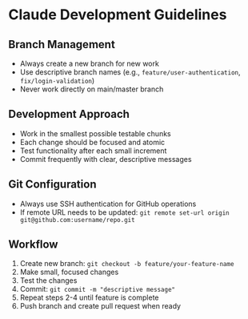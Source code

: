 # Claude Development Guidelines

## Branch Management
- Always create a new branch for new work
- Use descriptive branch names (e.g., `feature/user-authentication`, `fix/login-validation`)
- Never work directly on main/master branch

## Development Approach
- Work in the smallest possible testable chunks
- Each change should be focused and atomic
- Test functionality after each small increment
- Commit frequently with clear, descriptive messages

## Git Configuration
- Always use SSH authentication for GitHub operations
- If remote URL needs to be updated: `git remote set-url origin git@github.com:username/repo.git`

## Workflow
1. Create new branch: `git checkout -b feature/your-feature-name`
2. Make small, focused changes
3. Test the changes
4. Commit: `git commit -m "descriptive message"`
5. Repeat steps 2-4 until feature is complete
6. Push branch and create pull request when ready